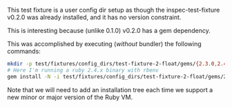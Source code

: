 This test fixture is a user config dir setup as though the inspec-test-fixture v0.2.0 was already installed, and it has no version constraint.

This is interesting because (unlike 0.1.0) v0.2.0 has a gem dependency.

This was accomplished by executing (*without* bundler) the following commands:

```bash
mkdir -p test/fixtures/config_dirs/test-fixture-2-float/gems/{2.3.0,2.4.0,2.5.0}
# Here I'm running a ruby 2.4.x binary with rbenv
gem install -N -i test/fixtures/config_dirs/test-fixture-2-float/gems/2.4.0 test/fixtures/plugins/inspec-test-fixture/pkg/inspec-test-fixture-0.2.0.gem
```

Note that we will need to add an installation tree each time we support a new minor or major version of the Ruby VM.
